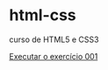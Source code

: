 # html-css
 curso de HTML5 e CSS3


<a href="https://julia61.github.io/HTML5-CSS/exercicios/ex001/index.html">Executar o exercício 001</a>